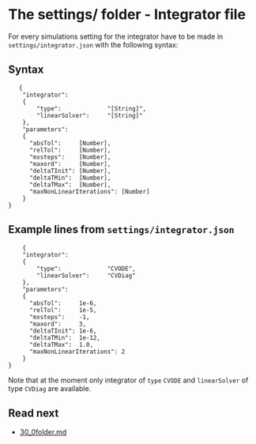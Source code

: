 The settings/ folder - Integrator file
=======================================
For every simulations setting for the integrator have to be made in `settings/integrator.json` with the following syntax:

Syntax
-------------------

````
   {
    "integrator":       
    {
        "type":             "[String]",
        "linearSolver":     "[String]"
    },
    "parameters":
	{
      "absTol":     [Number],
      "relTol":     [Number],
      "mxsteps":    [Number],
      "maxord":     [Number],
      "deltaTInit": [Number],
      "deltaTMin":  [Number],
      "deltaTMax":  [Number],
      "maxNonLinearIterations": [Number]
    }
}
````

Example lines from `settings/integrator.json` 
-------------------

````    
    {
    "integrator":       
    {
        "type":             "CVODE",
        "linearSolver":     "CVDiag"
    },
    "parameters":
	{
      "absTol":     1e-6,
      "relTol":     1e-5,
      "mxsteps":    -1,
      "maxord":     3,
      "deltaTInit": 1e-6,
      "deltaTMin":  1e-12,
      "deltaTMax":  1.0,
      "maxNonLinearIterations": 2
    }
}
````

Note that at the moment only integrator of `type` `CVODE` and `linearSolver` of type `CVDiag` are available.

Read next
-----------
 - [30_0folder.md](30_0folder.md)
